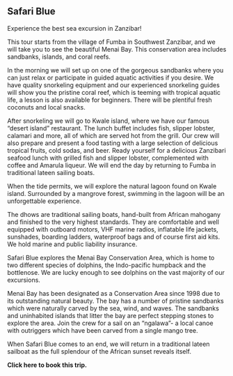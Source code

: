 ## Safari Blue

Experience the best sea excursion in Zanzibar!

This tour starts from the village of Fumba in Southwest Zanzibar, and we will take you to see the beautiful Menai Bay. This conservation area includes sandbanks, islands, and coral reefs.

In the morning we will set up on one of the gorgeous sandbanks where you can just relax or participate in guided aquatic activities if you desire. We have quality snorkeling equipment and our experienced snorkeling guides will show you the pristine coral reef, which is teeming with tropical aquatic life, a lesson is also available for beginners. There will be plentiful fresh coconuts and local snacks.

After snorkeling we will go to Kwale island, where we have our famous “desert island” restaurant. The lunch buffet includes fish, slipper lobster, calamari and more, all of which are served hot from the grill. Our crew will also prepare and present a food tasting with a large selection of delicious tropical fruits, cold sodas, and beer. Ready yourself for a delicious Zanzibari seafood lunch with grilled fish and slipper lobster, complemented with coffee and Amarula liqueur. We will end the day by returning to Fumba in traditional lateen sailing boats.

When the tide permits, we will explore the natural lagoon found on Kwale island. Surrounded by a mangrove forest, swimming in the lagoon will be an unforgettable experience.

The dhows are traditional sailing boats, hand-built from African mahogany and finished to the very highest standards. They are comfortable and well equipped with outboard motors, VHF marine radios, inflatable life jackets, sunshades, boarding ladders, waterproof bags and of course first aid kits. We hold marine and public liability insurance.

Safari Blue explores the Menai Bay Conservation Area, which is home to two different species of dolphins, the Indo-pacific humpback and the bottlenose. We are lucky enough to see dolphins on the vast majority of our excursions.

Menai Bay has been designated as a Conservation Area since 1998 due to its outstanding natural beauty. The bay has a number of pristine sandbanks which were naturally carved by the sea, wind, and waves. The sandbanks and uninhabited islands that litter the bay are perfect stepping stones to explore the area. Join the crew for a sail on an “ngalawa”- a local canoe with outriggers which have been carved from a single mango tree.

When Safari Blue comes to an end, we will return in a traditional lateen sailboat as the full splendour of the African sunset reveals itself.

__Click here to book this trip.__
